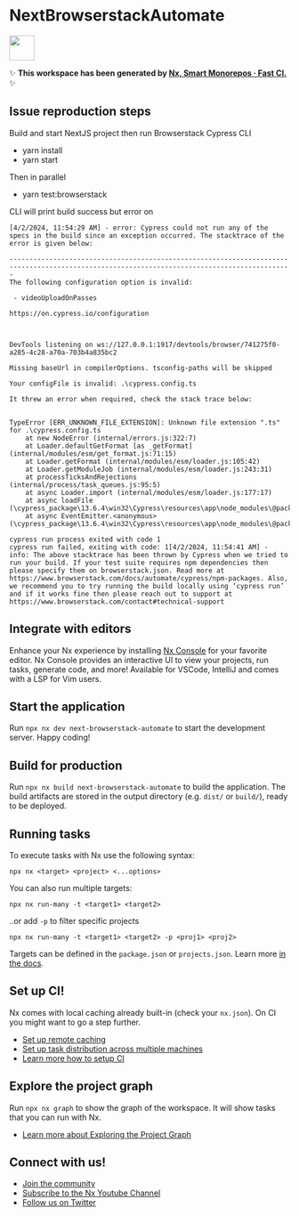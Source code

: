 # NextBrowserstackAutomate

<a alt="Nx logo" href="https://nx.dev" target="_blank" rel="noreferrer"><img src="https://raw.githubusercontent.com/nrwl/nx/master/images/nx-logo.png" width="45"></a>

✨ **This workspace has been generated by [Nx, Smart Monorepos · Fast CI.](https://nx.dev)** ✨

## Issue reproduction steps

Build and start NextJS project then run Browserstack Cypress CLI

- yarn install
- yarn start

Then in parallel

- yarn test:browserstack

CLI will print build success but error on

```
[4/2/2024, 11:54:29 AM] - error: Cypress could not run any of the specs in the build since an exception occurred. The stacktrace of the error is given below:

---------------------------------------------------------------------------------------------------------------------------------------------
The following configuration option is invalid:

 - videoUploadOnPasses

https://on.cypress.io/configuration



DevTools listening on ws://127.0.0.1:1917/devtools/browser/741275f0-a285-4c28-a70a-703b4a835bc2

Missing baseUrl in compilerOptions. tsconfig-paths will be skipped

Your configFile is invalid: .\cypress.config.ts

It threw an error when required, check the stack trace below:


TypeError [ERR_UNKNOWN_FILE_EXTENSION]: Unknown file extension ".ts" for .\cypress.config.ts
    at new NodeError (internal/errors.js:322:7)
    at Loader.defaultGetFormat [as _getFormat] (internal/modules/esm/get_format.js:71:15)
    at Loader.getFormat (internal/modules/esm/loader.js:105:42)
    at Loader.getModuleJob (internal/modules/esm/loader.js:243:31)
    at processTicksAndRejections (internal/process/task_queues.js:95:5)
    at async Loader.import (internal/modules/esm/loader.js:177:17)
    at async loadFile (\cypress_package\13.6.4\win32\Cypress\resources\app\node_modules\@packages\server\lib\plugins\child\run_require_async_child.js:106:14)
    at async EventEmitter.<anonymous> (\cypress_package\13.6.4\win32\Cypress\resources\app\node_modules\@packages\server\lib\plugins\child\run_require_async_child.js:116:32)

cypress run process exited with code 1
cypress run failed, exiting with code: 1[4/2/2024, 11:54:41 AM] - info: The above stacktrace has been thrown by Cypress when we tried to run your build. If your test suite requires npm dependencies then please specify them on browserstack.json. Read more at https://www.browserstack.com/docs/automate/cypress/npm-packages. Also, we recommend you to try running the build locally using ‘cypress run’ and if it works fine then please reach out to support at https://www.browserstack.com/contact#technical-support

```

## Integrate with editors

Enhance your Nx experience by installing [Nx Console](https://nx.dev/nx-console) for your favorite editor. Nx Console
provides an interactive UI to view your projects, run tasks, generate code, and more! Available for VSCode, IntelliJ and
comes with a LSP for Vim users.

## Start the application

Run `npx nx dev next-browserstack-automate` to start the development server. Happy coding!

## Build for production

Run `npx nx build next-browserstack-automate` to build the application. The build artifacts are stored in the output directory (e.g. `dist/` or `build/`), ready to be deployed.

## Running tasks

To execute tasks with Nx use the following syntax:

```
npx nx <target> <project> <...options>
```

You can also run multiple targets:

```
npx nx run-many -t <target1> <target2>
```

..or add `-p` to filter specific projects

```
npx nx run-many -t <target1> <target2> -p <proj1> <proj2>
```

Targets can be defined in the `package.json` or `projects.json`. Learn more [in the docs](https://nx.dev/features/run-tasks).

## Set up CI!

Nx comes with local caching already built-in (check your `nx.json`). On CI you might want to go a step further.

- [Set up remote caching](https://nx.dev/features/share-your-cache)
- [Set up task distribution across multiple machines](https://nx.dev/nx-cloud/features/distribute-task-execution)
- [Learn more how to setup CI](https://nx.dev/recipes/ci)

## Explore the project graph

Run `npx nx graph` to show the graph of the workspace.
It will show tasks that you can run with Nx.

- [Learn more about Exploring the Project Graph](https://nx.dev/core-features/explore-graph)

## Connect with us!

- [Join the community](https://nx.dev/community)
- [Subscribe to the Nx Youtube Channel](https://www.youtube.com/@nxdevtools)
- [Follow us on Twitter](https://twitter.com/nxdevtools)
